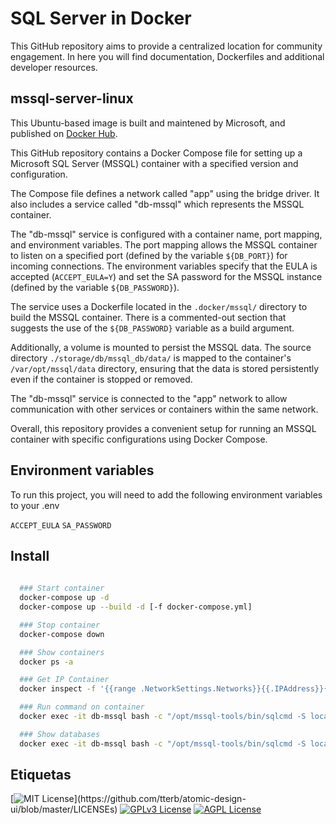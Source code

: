 
# SQL Server in Docker

This GitHub repository aims to provide a centralized location for community engagement. In here you will find documentation, Dockerfiles and additional developer resources. 

## mssql-server-linux

This Ubuntu-based image is built and maintened by Microsoft, and published on [Docker Hub](https://hub.docker.com/r/microsoft/mssql-server-linux/).

This GitHub repository contains a Docker Compose file for setting up a Microsoft SQL Server (MSSQL) container with a specified version and configuration. 

The Compose file defines a network called "app" using the bridge driver. It also includes a service called "db-mssql" which represents the MSSQL container. 

The "db-mssql" service is configured with a container name, port mapping, and environment variables. The port mapping allows the MSSQL container to listen on a specified port (defined by the variable `${DB_PORT}`) for incoming connections. The environment variables specify that the EULA is accepted (`ACCEPT_EULA=Y`) and set the SA password for the MSSQL instance (defined by the variable `${DB_PASSWORD}`). 

The service uses a Dockerfile located in the `.docker/mssql/` directory to build the MSSQL container. There is a commented-out section that suggests the use of the `${DB_PASSWORD}` variable as a build argument.

Additionally, a volume is mounted to persist the MSSQL data. The source directory `./storage/db/mssql_db/data/` is mapped to the container's `/var/opt/mssql/data` directory, ensuring that the data is stored persistently even if the container is stopped or removed.

The "db-mssql" service is connected to the "app" network to allow communication with other services or containers within the same network.

Overall, this repository provides a convenient setup for running an MSSQL container with specific configurations using Docker Compose.

## Environment variables

To run this project, you will need to add the following environment variables to your .env

`ACCEPT_EULA`
`SA_PASSWORD`


## Install


```bash
 
  ### Start container
  docker-compose up -d
  docker-compose up --build -d [-f docker-compose.yml]

  ### Stop container
  docker-compose down

  ### Show containers
  docker ps -a

  ### Get IP Container
  docker inspect -f '{{range .NetworkSettings.Networks}}{{.IPAddress}}{{end}}' db-mssql

  ### Run command on container
  docker exec -it db-mssql bash -c "/opt/mssql-tools/bin/sqlcmd -S localhost -U SA -P 'Root@123' -Q 'CREATE DATABASE DbTest;'"

  ### Show databases
  docker exec -it db-mssql bash -c "/opt/mssql-tools/bin/sqlcmd -S localhost -U SA -P 'Root@123' -Q 'SELECT name FROM master.dbo.sysdatabases;'"

```
    
## Etiquetas


[![MIT License](https://img.shields.io/apm/l/atomic-design-ui.svg?)](https://github.com/tterb/atomic-design-ui/blob/master/LICENSEs)
[![GPLv3 License](https://img.shields.io/badge/License-GPL%20v3-yellow.svg)](https://opensource.org/licenses/)
[![AGPL License](https://img.shields.io/badge/license-AGPL-blue.svg)](http://www.gnu.org/licenses/agpl-3.0)




